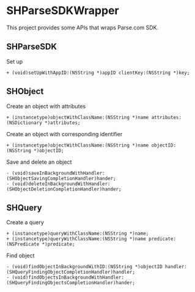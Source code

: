 # SHParseSDKWrapper
This project provides some APIs that wraps Parse.com SDK.

## SHParseSDK
Set up

    + (void)setUpWithAppID:(NSString *)appID clientKey:(NSString *)key;

## SHObject
Create an object with attributes

    + (instancetype)objectWithClassName:(NSString *)name attributes:(NSDictionary *)attributes;

Create an object with corresponding identifier

    + (instancetype)objectWithClassName:(NSString *)name objectID:(NSString *)objectID;

Save and delete an object

    - (void)saveInBackgroundWithHandler:(SHObjectSavingCompletionHandler)hander;
    - (void)deleteInBackgroundWithHandler:(SHObjectDeletionCompletionHandler)hander;

## SHQuery
Create a query

    + (instancetype)queryWithClassName:(NSString *)name;
    + (instancetype)queryWithClassName:(NSString *)name predicate:(NSPredicate *)predicate;

Find object

    - (void)findObjectInBackgroundWithID:(NSString *)objectID handler:(SHQueryFindingObjectCompletionHandler)handler;
    - (void)findObjectsInBackgroundWithHandler:(SHQueryFindingObjectsCompletionHandler)hander;
